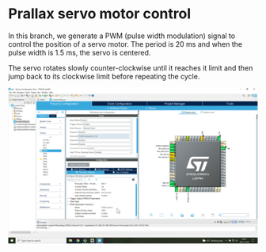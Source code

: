# Prallax servo motor control
In this branch, we generate a PWM (pulse width modulation) signal to control the position of a servo motor.
The period is 20 ms and when the pulse width is 1.5 ms, the servo is centered.

The servo rotates slowly counter-clockwise until it reaches it limit and then jump back to its clockwise limit before repeating the cycle.

![Timer2 setup](servoSetup.png)